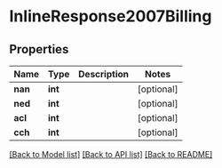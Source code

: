 # InlineResponse2007Billing

## Properties
Name | Type | Description | Notes
------------ | ------------- | ------------- | -------------
**nan** | **int** |  | [optional] 
**ned** | **int** |  | [optional] 
**acl** | **int** |  | [optional] 
**cch** | **int** |  | [optional] 

[[Back to Model list]](../README.md#documentation-for-models) [[Back to API list]](../README.md#documentation-for-api-endpoints) [[Back to README]](../README.md)


